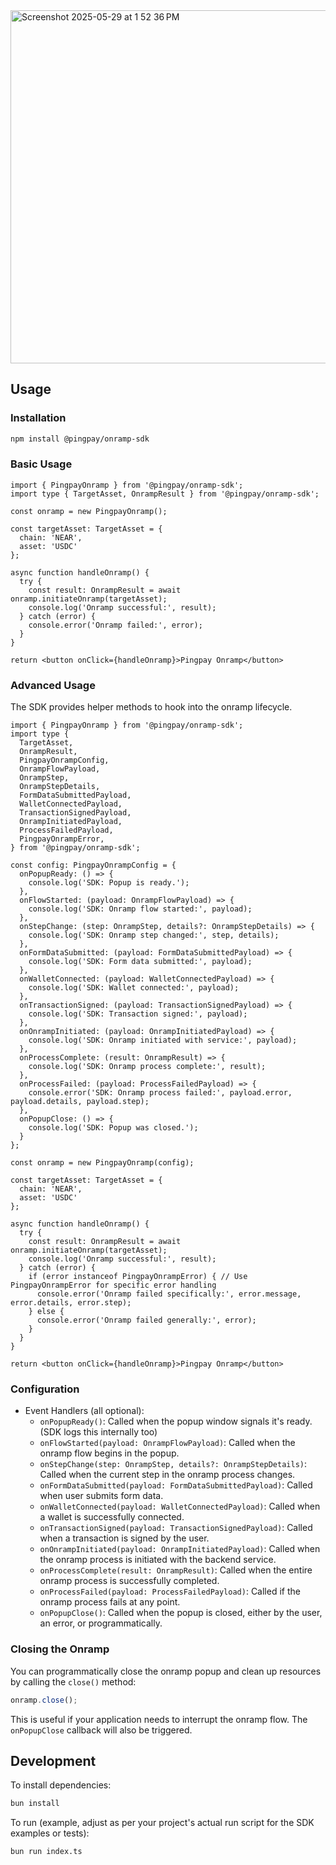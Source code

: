 <img width="565" alt="Screenshot 2025-05-29 at 1 52 36 PM" src="https://github.com/user-attachments/assets/c8a9caf3-2e20-4057-a2a1-b22c8e84473e" />

## Usage

### Installation

```bash
npm install @pingpay/onramp-sdk
```

### Basic Usage

```tsx
import { PingpayOnramp } from '@pingpay/onramp-sdk';
import type { TargetAsset, OnrampResult } from '@pingpay/onramp-sdk';

const onramp = new PingpayOnramp();

const targetAsset: TargetAsset = {
  chain: 'NEAR',
  asset: 'USDC'
};

async function handleOnramp() {
  try {
    const result: OnrampResult = await onramp.initiateOnramp(targetAsset);
    console.log('Onramp successful:', result);
  } catch (error) {
    console.error('Onramp failed:', error);
  }
}

return <button onClick={handleOnramp}>Pingpay Onramp</button>
```

### Advanced Usage

The SDK provides helper methods to hook into the onramp lifecycle.

```tsx
import { PingpayOnramp } from '@pingpay/onramp-sdk';
import type {
  TargetAsset,
  OnrampResult,
  PingpayOnrampConfig,
  OnrampFlowPayload,
  OnrampStep,
  OnrampStepDetails,
  FormDataSubmittedPayload,
  WalletConnectedPayload,
  TransactionSignedPayload,
  OnrampInitiatedPayload,
  ProcessFailedPayload,
  PingpayOnrampError,
} from '@pingpay/onramp-sdk';

const config: PingpayOnrampConfig = {
  onPopupReady: () => {
    console.log('SDK: Popup is ready.');
  },
  onFlowStarted: (payload: OnrampFlowPayload) => {
    console.log('SDK: Onramp flow started:', payload);
  },
  onStepChange: (step: OnrampStep, details?: OnrampStepDetails) => {
    console.log('SDK: Onramp step changed:', step, details);
  },
  onFormDataSubmitted: (payload: FormDataSubmittedPayload) => {
    console.log('SDK: Form data submitted:', payload);
  },
  onWalletConnected: (payload: WalletConnectedPayload) => {
    console.log('SDK: Wallet connected:', payload);
  },
  onTransactionSigned: (payload: TransactionSignedPayload) => {
    console.log('SDK: Transaction signed:', payload);
  },
  onOnrampInitiated: (payload: OnrampInitiatedPayload) => {
    console.log('SDK: Onramp initiated with service:', payload);
  },
  onProcessComplete: (result: OnrampResult) => {
    console.log('SDK: Onramp process complete:', result);
  },
  onProcessFailed: (payload: ProcessFailedPayload) => {
    console.error('SDK: Onramp process failed:', payload.error, payload.details, payload.step);
  },
  onPopupClose: () => {
    console.log('SDK: Popup was closed.');
  }
};

const onramp = new PingpayOnramp(config);

const targetAsset: TargetAsset = {
  chain: 'NEAR',
  asset: 'USDC'
};

async function handleOnramp() {
  try {
    const result: OnrampResult = await onramp.initiateOnramp(targetAsset);
    console.log('Onramp successful:', result);
  } catch (error) {
    if (error instanceof PingpayOnrampError) { // Use PingpayOnrampError for specific error handling
      console.error('Onramp failed specifically:', error.message, error.details, error.step);
    } else {
      console.error('Onramp failed generally:', error);
    }
  }
}

return <button onClick={handleOnramp}>Pingpay Onramp</button>
```

### Configuration

*   Event Handlers (all optional):
    *   `onPopupReady()`: Called when the popup window signals it's ready. (SDK logs this internally too)
    *   `onFlowStarted(payload: OnrampFlowPayload)`: Called when the onramp flow begins in the popup.
    *   `onStepChange(step: OnrampStep, details?: OnrampStepDetails)`: Called when the current step in the onramp process changes.
    *   `onFormDataSubmitted(payload: FormDataSubmittedPayload)`: Called when user submits form data.
    *   `onWalletConnected(payload: WalletConnectedPayload)`: Called when a wallet is successfully connected.
    *   `onTransactionSigned(payload: TransactionSignedPayload)`: Called when a transaction is signed by the user.
    *   `onOnrampInitiated(payload: OnrampInitiatedPayload)`: Called when the onramp process is initiated with the backend service.
    *   `onProcessComplete(result: OnrampResult)`: Called when the entire onramp process is successfully completed.
    *   `onProcessFailed(payload: ProcessFailedPayload)`: Called if the onramp process fails at any point.
    *   `onPopupClose()`: Called when the popup is closed, either by the user, an error, or programmatically.

### Closing the Onramp

You can programmatically close the onramp popup and clean up resources by calling the `close()` method:

```typescript
onramp.close();
```

This is useful if your application needs to interrupt the onramp flow.
The `onPopupClose` callback will also be triggered.

## Development

To install dependencies:

```bash
bun install
```

To run (example, adjust as per your project's actual run script for the SDK examples or tests):

```bash
bun run index.ts 
```

